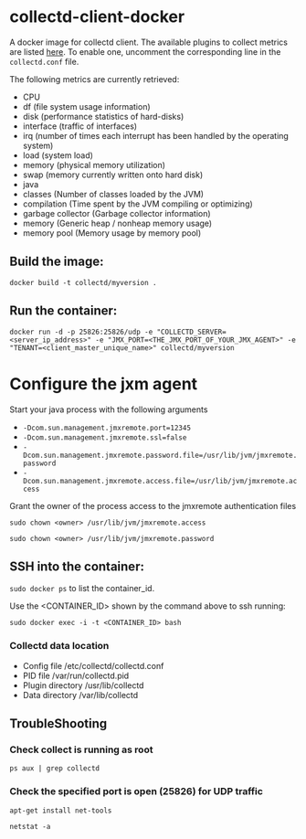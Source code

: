 # collectd-client-docker
A docker image for collectd client.
The available plugins to collect metrics are listed [here](https://collectd.org/wiki/index.php/Table_of_Plugins). To enable one, uncomment the corresponding line in the `collectd.conf` file.

The following metrics are currently retrieved:

* CPU
* df (file system usage information)
* disk (performance statistics of hard-disks)
* interface (traffic of interfaces)
* irq (number of times each interrupt has been handled by the operating system)
* load (system load)
* memory (physical memory utilization)
* swap (memory currently written onto hard disk)
* java
 * classes (Number of classes loaded by the JVM)
 * compilation (Time spent by the JVM compiling or optimizing)
 * garbage collector (Garbage collector information)
 * memory (Generic heap / nonheap memory usage)
 * memory pool (Memory usage by memory pool)

## Build the image:

`docker build -t collectd/myversion .`

## Run the container:

`docker run -d -p 25826:25826/udp -e "COLLECTD_SERVER=<server_ip_address>" -e "JMX_PORT=<THE_JMX_PORT_OF_YOUR_JMX_AGENT>" -e "TENANT=<client_master_unique_name>" collectd/myversion`

# Configure the jxm agent

Start your java process with the following arguments

* `-Dcom.sun.management.jmxremote.port=12345`
* `-Dcom.sun.management.jmxremote.ssl=false`
* `-Dcom.sun.management.jmxremote.password.file=/usr/lib/jvm/jmxremote.password`
* `-Dcom.sun.management.jmxremote.access.file=/usr/lib/jvm/jmxremote.access`

Grant the owner of the process access to the jmxremote authentication files

`sudo chown <owner> /usr/lib/jvm/jmxremote.access`

`sudo chown <owner> /usr/lib/jvm/jmxremote.password`

## SSH into the container:

`sudo docker ps` to list the container_id.

Use the <CONTAINER_ID> shown by the command above to ssh running:

`sudo docker exec -i -t <CONTAINER_ID> bash`

### Collectd data location

  * Config file       /etc/collectd/collectd.conf
  * PID file          /var/run/collectd.pid
  * Plugin directory  /usr/lib/collectd
  * Data directory    /var/lib/collectd

 
## TroubleShooting
 
### Check collect is running as root 
`ps aux | grep collectd`

### Check the specified port is open (25826) for UDP traffic
`apt-get install net-tools`

`netstat -a`
